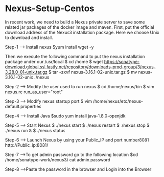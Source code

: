 # Nexus-Setup-Centos

In recent work, we need to build a Nexus private server to save some related jar packages of the docker image and maven. First, put the official download address of the Nexus3 installation package. Here we choose Unix to download and install.

Step-1 --> Install nexus 
$yum install wget -y

Then we execute the following command to put the nexus installation package under our /usr/local
$ cd /home 
$ wget https://sonatype-download.global.ssl.fastly.net/repository/downloads-prod-group/3/nexus-3.28.0-01-unix.tar.gz $ tar -zxvf nexus-3.16.1-02-unix.tar.gz
$ mv nexus-3.16.1-02-unix ./nexus

Step-2 --> Modify the user used to run nexus 
$ cd /home/nexus/bin $ vim nexus.rc run_as_user="root"

Step-3 --> Modify nexus startup port 
$ vim /home/nexus/etc/nexus-default.properties

Step-4 --> Install Java 
$sudo yum install java-1.8.0-openjdk

Step-5 --> Start Nexus 
$ ./nexus start 
$ ./nexus restart 
$ ./nexus stop 
$ ./nexus run & 
$ ./nexus status

Step-6 --> Launch Nexus by using your Public_IP and port number8081 
 http://Public_ip:8081/

Step-7 -->To get admin password go to the following location 
$cd /home/sonatype-work/nexus3/ cat admin.password

Step-8 -->Paste the password in the browser and Login into the Browser


 
